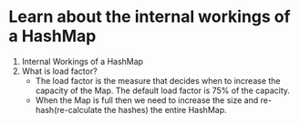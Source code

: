 # Learn about the internal workings of a HashMap

1. Internal Workings of a HashMap
2. What is load factor?
	- The load factor is the measure that decides when to increase the capacity of the Map. The default load factor is 75% of the capacity.
	- When the Map is full then we need to increase the size and re-hash(re-calculate the hashes) the entire HashMap.
